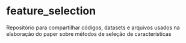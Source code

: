 # feature_selection
Repositório para compartilhar códigos, datasets e arquivos usados na elaboração do paper sobre métodos de seleção de características
